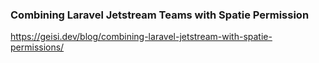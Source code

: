 ### Combining Laravel Jetstream Teams with Spatie Permission
https://geisi.dev/blog/combining-laravel-jetstream-with-spatie-permissions/